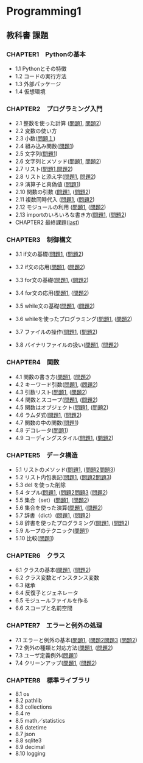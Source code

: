 # Programming1


## 教科書 課題

###  CHAPTER1　Pythonの基本

- 1.1 Pythonとその特徴
- 1.2 コードの実行方法
- 1.3 外部パッケージ
- 1.4 仮想環境
### CHAPTER2　プログラミング入門
- 2.1 整数を使った計算 ([問題1](CHAPTER02/Q2_1_1.py), [問題2](CHAPTER02/Q2_1_2.py))
- 2.2 変数の使い方
- 2.3 小数([問題１](CHAPTER02/Q2_3_1.py))
- 2.4 組み込み関数([問題1](CHAPTER02/Q2_4_1.py))
- 2.5 文字列([問題1](CHAPTER02/Q2_5_2.py))
- 2.6 文字列とメソッド([問題1](CHAPTER02/Q2_6_1.py), [問題2](CHAPTER02/Q2_6_2.py))
- 2.7 リスト([問題1](CHAPTER02/Q2_7_1.py),[問題2](CHAPTER02/Q2_7_2.py))
- 2.8 リストと添え字([問題1](CHAPTER02/Q2_8_1.py), [問題2](CHAPTER02/Q2_8_2.py))
- 2.9 演算子と真偽値 ([問題1](CHAPTER02/Q2_9_1.py))
- 2.10 関数の引数 ([問題1](CHAPTER02/Q2_10_1.py), ([問題2](CHAPTER02/Q2_10_2.py))
- 2.11 複数同時代入 ([問題1](CHAPTER02/Q2_11_1.py), ([問題2](CHAPTER02/Q2_11_2.py))
- 2.12 モジュールの利用 ([問題1](CHAPTER02/Q2_12_1.py), ([問題2](CHAPTER02/Q2_12_2.py))
- 2.13 importのいろいろな書き方([問題1](CHAPTER02/Q2_13_1.py), ([問題2](CHAPTER02/Q2_13_2.py))
 - CHAPTER2 最終課題([last](CHAPTER02/Q2_final.py))
### CHAPTER3　制御構文
- 3.1 if文の基礎([問題1](CHAPTER03/Q3_1_1.py), ([問題2](CHAPTER03/Q3_1_2.py))
- 3.2 if文の応用([問題1](CHAPTER03/Q3_2_1.py), ([問題2](CHAPTER03/Q3_2_2.py))
- 3.3 for文の基礎([問題1](CHAPTER03/Q3_3_1.py), ([問題2](CHAPTER03/Q3_3_2.py))
- 3.4 for文の応用([問題1](CHAPTER03/Q3_4_1.py), ([問題2](CHAPTER03/Q3_4_2.py))
- 3.5 while文の基礎([問題1](CHAPTER03/Q3_5_1.py), ([問題2](CHAPTER03/Q3_5_2.py))
- 3.6 whileを使ったプログラミング([問題1](CHAPTER03/Q3_6_1.py), ([問題2](CHAPTER03/Q3_6_2.py))
- 3.7 ファイルの操作([問題1](CHAPTER03/Q3_7_1.py), ([問題2](CHAPTER03/Q3_7_2.py))

- 3.8 バイナリファイルの扱い([問題1](CHAPTER03/Q3_8_1.py), ([問題2](CHAPTER03/Q3_8_2.py))
### CHAPTER4　関数
- 4.1 関数の書き方([問題1](CHAPTER04/Q4_1_1.py), ([問題2](CHAPTER04/Q4_1_2.py))
- 4.2 キーワード引数([問題1](CHAPTER04/Q4_2_1.py), ([問題2](CHAPTER04/Q4_2_2.py))
- 4.3 引数リスト([問題1](CHAPTER04/Q4_3_1.py), ([問題2](CHAPTER04/Q4_3_2.py))
- 4.4 関数とスコープ([問題1](CHAPTER04/Q4_4_1.py), ([問題2](CHAPTER04/Q4_4_2.py))
- 4.5 関数はオブジェクト([問題1](CHAPTER04/Q4_5_1.py), ([問題2](CHAPTER04/Q4_5_2.py))
- 4.6 ラムダ式([問題1](CHAPTER04/Q4_6_1.py), ([問題2](CHAPTER04/Q4_6_2.py))
- 4.7 関数の中の関数([問題1](CHAPTER04/Q4_7_1.py))
- 4.8 デコレータ([問題1](CHAPTER04/Q4_8_1.py))
- 4.9 コーディングスタイル([問題1](CHAPTER04/Q4_9_1.py), ([問題2](CHAPTER04/Q4_9_2.py))
### CHAPTER5　データ構造
- 5.1 リストのメソッド([問題1](CHAPTER05/Q5_1_1.py), ([問題2](CHAPTER05/Q5_1_2.py)[問題3](CHAPTER05/Q5_1_3.py))
- 5.2 リスト内包表記([問題1](CHAPTER05/Q5_2_1.py), ([問題2](CHAPTER05/Q5_2_2.py)[問題3](CHAPTER05/Q5_2_3.py))
- 5.3 del を使った削除
- 5.4 タプル([問題1](CHAPTER05/Q5_4_1.py), ([問題2](CHAPTER05/Q5_4_2.py)[問題3](CHAPTER05/Q5_4_3.py) ([問題2](CHAPTER05/Q5_4_4.py))
- 5.5 集合（set）([問題1](CHAPTER05/Q5_5_1.py), ([問題2](CHAPTER05/Q5_5_2.py))
- 5.6 集合を使った演算([問題1](CHAPTER05/Q5_6_1.py), ([問題2](CHAPTER05/Q5_6_2.py))
- 5.7 辞書（dict）([問題1](CHAPTER05/Q5_7_1.py), ([問題2](CHAPTER05/Q5_7_2.py))
- 5.8 辞書を使ったプログラミング([問題1](CHAPTER05/Q5_8_1.py), ([問題2](CHAPTER05/Q5_8_2.py))
- 5.9 ループのテクニック([問題1](CHAPTER05/Q5_9_1.py))
- 5.10 比較([問題1](CHAPTER05/Q5_10_1.py))
### CHAPTER6　クラス
- 6.1 クラスの基本([問題1](CHAPTER06/Q6_1_1.py), ([問題2](CHAPTER06/Q6_1_2.py))
- 6.2 クラス変数とインスタンス変数
- 6.3 継承
- 6.4 反復子とジェネレータ
- 6.5 モジュールファイルを作る
- 6.6 スコープと名前空間
###  CHAPTER7　エラーと例外の処理
- 7.1 エラーと例外の基本([問題1](CHAPTER07/Q7_1_1.py), ([問題2](CHAPTER07/Q7_1_2.py)[問題3](CHAPTER07/Q7_1_3.py) ([問題2](CHAPTER07/Q7_1_4.py))
- 7.2 例外の種類と対応方法([問題1](CHAPTER07/Q7_2_1.py), ([問題2](CHAPTER07/Q7_2_2.py))
- 7.3 ユーザ定義例外([問題1](CHAPTER07/Q7_3_1.py))
- 7.4 クリーンアップ([問題1](CHAPTER07/Q7_4_1.py), ([問題2](CHAPTER07/Q7_4_2.py))
###  CHAPTER8　標準ライブラリ
- 8.1 os
- 8.2 pathlib
- 8.3 collections
- 8.4 re
- 8.5 math／statistics
- 8.6 datetime
- 8.7 json
- 8.8 sqlite3
- 8.9 decimal
- 8.10 logging

